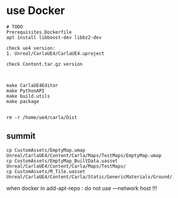 # use Docker

```
# TODO
Prerequisites.Dockerfile
apt install libboost-dev libbz2-dev

check ue4 version:
1. Unreal/CarlaUE4/CarlaUE4.uproject

check Content.tar.gz version



make CarlaUE4Editor
make PythonAPI
make build.utils
make package


rm -r /home/ue4/carla/Dist
```





## summit



```
cp CustomAssets/EmptyMap.umap Unreal/CarlaUE4/Content/Carla/Maps/TestMaps/EmptyMap.umap
cp CustomAssets/EmptyMap_BuiltData.uasset Unreal/CarlaUE4/Content/Carla/Maps/TestMaps/
cp CustomAssets/M_Tile.uasset Unreal/CarlaUE4/Content/Carla/Static/GenericMaterials/Ground/
```

when docker in     add-apt-repo  : do not use —network host !!!